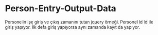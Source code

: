 # Person-Entry-Output-Data
Personelin işe giriş ve çıkış zamanını tutan jquery örneği. 
Personel ld Id ile giriş yapıyor.
İlk defa giriş yapıyorsa aynı zamanda kayıt da yapıyor.
